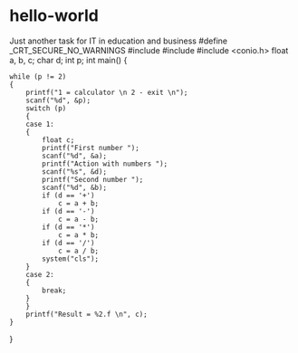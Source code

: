 # hello-world
Just another task for IT in education and business
#define _CRT_SECURE_NO_WARNINGS
#include <iostream>
#include <locale>
#include <conio.h>
float a, b, c;
char d;
int p;
int main()
{

    while (p != 2)
    {
        printf("1 = calculator \n 2 - exit \n");
        scanf("%d", &p);
        switch (p)
        {
        case 1:
        {
            float c;
            printf("First number ");
            scanf("%d", &a);
            printf("Action with numbers ");
            scanf("%s", &d);
            printf("Second number ");
            scanf("%d", &b);
            if (d == '+')
                c = a + b;
            if (d == '-')
                c = a - b;
            if (d == '*')
                c = a * b;
            if (d == '/')
                c = a / b;
            system("cls");
        }
        case 2:
        {
            break;
        }
        }
        printf("Result = %2.f \n", c);
    }
}
